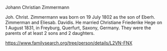 
Johann Christian Zimmermann

Joh. Christ. Zimmermann was born on 19 July 1802 as the son of Eberh. Zimmerman and Eliesab. Davidis. He married Christiane Friederike Hege on 1 August 1831, in Freyburg, Querfurt, Saxony, Germany. They were the parents of at least 2 sons and 2 daughters.


https://www.familysearch.org/tree/person/details/L2VN-FNX
